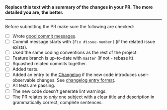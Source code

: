 **Replace this text with a summary of the changes in your PR.
The more detailed you are, the better.**

-----------------

Before submitting the PR make sure the following are checked:

* [ ] Wrote [good commit messages][good_commit_message].
* [ ] Commit message starts with `[Fix #issue-number]` (if the related issue
  exists).
* [ ] Used the same coding conventions as the rest of the project.
* [ ] Feature branch is up-to-date with `master` (if not - rebase it).
* [ ] Squashed related commits together.
* [ ] Added tests.
* [ ] Added an entry to the [Changelog](../blob/master/CHANGELOG.md) if the new
  code introduces user-observable changes.
  See [changelog entry format][changelog_entry_format].
* [ ] All tests are passing.
* [ ] The new code doesn't generate lint warnings.
* [ ] The PR relates to *only* one subject with a clear title
  and description in grammatically correct, complete sentences.

[good_commit_message]: http://tbaggery.com/2008/04/19/a-note-about-git-commit-messages.html
[changelog_entry_format]: ../blob/master/CONTRIBUTING.md#changelog-entry-format